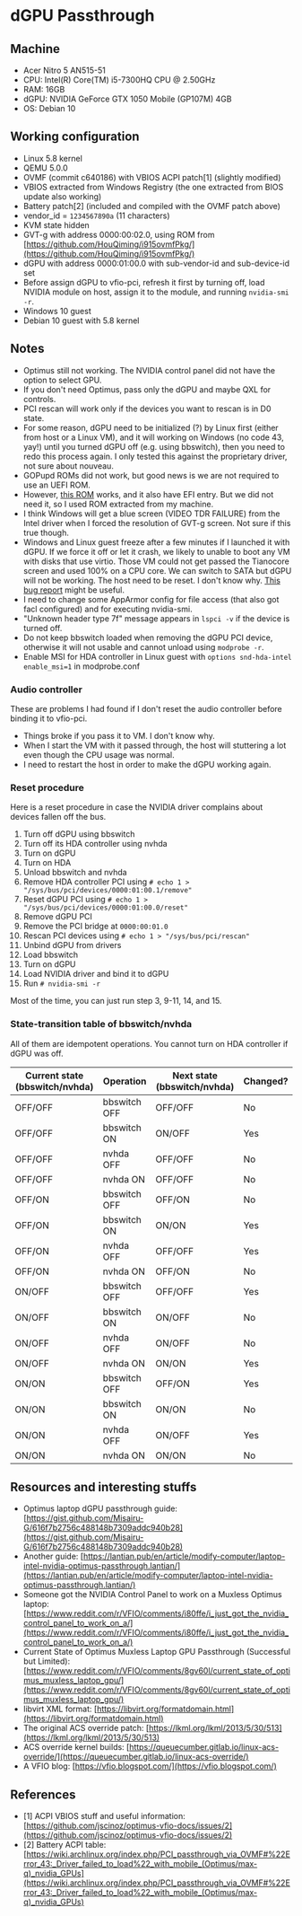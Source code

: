 # dGPU Passthrough

## Machine
- Acer Nitro 5 AN515-51
- CPU: Intel(R) Core(TM) i5-7300HQ CPU @ 2.50GHz
- RAM: 16GB
- dGPU: NVIDIA GeForce GTX 1050 Mobile (GP107M) 4GB
- OS: Debian 10

## Working configuration
- Linux 5.8 kernel
- QEMU 5.0.0
- OVMF (commit c640186) with VBIOS ACPI patch[1] (slightly modified)
- VBIOS extracted from Windows Registry (the one extracted from BIOS update also working)
- Battery patch[2] (included and compiled with the OVMF patch above)
- vendor_id = `1234567890a` (11 characters)
- KVM state hidden
- GVT-g with address 0000:00:02.0, using ROM from [https://github.com/HouQiming/i915ovmfPkg/](https://github.com/HouQiming/i915ovmfPkg/)
- dGPU with address 0000:01:00.0 with sub-vendor-id and sub-device-id set
- Before assign dGPU to vfio-pci, refresh it first by turning off, load NVIDIA module on host, assign it to the module, and running `nvidia-smi -r`.
- Windows 10 guest
- Debian 10 guest with 5.8 kernel

## Notes
- Optimus still not working. The NVIDIA control panel did not have the option to select GPU.
- If you don't need Optimus, pass only the dGPU and maybe QXL for controls.
- PCI rescan will work only if the devices you want to rescan is in D0 state.
- For some reason, dGPU need to be initialized (?) by Linux first (either from host or a Linux VM),
  and it will working on Windows (no code 43, yay!) until you turned dGPU off (e.g. using bbswitch),
  then you need to redo this process again. I only tested this against the proprietary driver, not sure about nouveau.
- GOPupd ROMs did not work, but good news is we are not required to use an UEFI ROM.
- However, [this ROM](https://www.techpowerup.com/vgabios/219078/219078) works, and it also have EFI entry.
  But we did not need it, so I used ROM extracted from my machine.
- I think Windows will get a blue screen (VIDEO TDR FAILURE) from the Intel driver when I forced the resolution of GVT-g screen.
  Not sure if this true though.
- Windows and Linux guest freeze after a few minutes if I launched it with dGPU. If we force it off or let it crash,
  we likely to unable to boot any VM with disks that use virtio. Those VM could not get passed the Tianocore screen
  and used 100% on a CPU core. We can switch to SATA but dGPU will not be working. The host need to be reset. I don't know why.
  [This bug report](https://lore.kernel.org/kvm/bug-209253-28872@https.bugzilla.kernel.org%2F/T/) might be useful.
- I need to change some AppArmor config for file access (that also got facl configured) and for executing nvidia-smi.
- "Unknown header type 7f" message appears in `lspci -v` if the device is turned off.
- Do not keep bbswitch loaded when removing the dGPU PCI device, otherwise it will not usable and cannot unload using `modprobe -r`.
- Enable MSI for HDA controller in Linux guest with `options snd-hda-intel enable_msi=1` in modprobe.conf

### Audio controller

These are problems I had found if I don't reset the audio controller before binding it to vfio-pci.

- Things broke if you pass it to VM. I don't know why.
- When I start the VM with it passed through, the host will stuttering a lot even though the CPU usage was normal.
- I need to restart the host in order to make the dGPU working again.

### Reset procedure
Here is a reset procedure in case the NVIDIA driver complains about devices fallen off the bus.

1. Turn off dGPU using bbswitch
2. Turn off its HDA controller using nvhda
3. Turn on dGPU
4. Turn on HDA
5. Unload bbswitch and nvhda
6. Remove HDA controller PCI using `# echo 1 > "/sys/bus/pci/devices/0000:01:00.1/remove"`
7. Reset dGPU PCI using `# echo 1 > "/sys/bus/pci/devices/0000:01:00.0/reset"`
8. Remove dGPU PCI
9. Remove the PCI bridge at `0000:00:01.0`
10. Rescan PCI devices using `# echo 1 > "/sys/bus/pci/rescan"`
11. Unbind dGPU from drivers
12. Load bbswitch
13. Turn on dGPU
14. Load NVIDIA driver and bind it to dGPU
15. Run `# nvidia-smi -r`

Most of the time, you can just run step 3, 9-11, 14, and 15.

### State-transition table of bbswitch/nvhda
All of them are idempotent operations. You cannot turn on HDA controller if dGPU was off.

| Current state (bbswitch/nvhda) | Operation    | Next state (bbswitch/nvhda) | Changed? |
|--------------------------------|--------------|-----------------------------|----------|
| OFF/OFF                        | bbswitch OFF | OFF/OFF                     | No       |
| OFF/OFF                        | bbswitch ON  | ON/OFF                      | Yes      |
| OFF/OFF                        | nvhda OFF    | OFF/OFF                     | No       |
| OFF/OFF                        | nvhda ON     | OFF/OFF                     | No       |
| OFF/ON                         | bbswitch OFF | OFF/ON                      | No       |
| OFF/ON                         | bbswitch ON  | ON/ON                       | Yes      |
| OFF/ON                         | nvhda OFF    | OFF/OFF                     | Yes      |
| OFF/ON                         | nvhda ON     | OFF/ON                      | No       |
| ON/OFF                         | bbswitch OFF | OFF/OFF                     | Yes      |
| ON/OFF                         | bbswitch ON  | ON/OFF                      | No       |
| ON/OFF                         | nvhda OFF    | ON/OFF                      | No       |
| ON/OFF                         | nvhda ON     | ON/ON                       | Yes      |
| ON/ON                          | bbswitch OFF | OFF/ON                      | Yes      |
| ON/ON                          | bbswitch ON  | ON/ON                       | No       |
| ON/ON                          | nvhda OFF    | ON/OFF                      | Yes      |
| ON/ON                          | nvhda ON     | ON/ON                       | No       |

## Resources and interesting stuffs
- Optimus laptop dGPU passthrough guide: [https://gist.github.com/Misairu-G/616f7b2756c488148b7309addc940b28](https://gist.github.com/Misairu-G/616f7b2756c488148b7309addc940b28)
- Another guide: [https://lantian.pub/en/article/modify-computer/laptop-intel-nvidia-optimus-passthrough.lantian/](https://lantian.pub/en/article/modify-computer/laptop-intel-nvidia-optimus-passthrough.lantian/)
- Someone got the NVIDIA Control Panel to work on a Muxless Optimus laptop: [https://www.reddit.com/r/VFIO/comments/i80ffe/i_just_got_the_nvidia_control_panel_to_work_on_a/](https://www.reddit.com/r/VFIO/comments/i80ffe/i_just_got_the_nvidia_control_panel_to_work_on_a/)
- Current State of Optimus Muxless Laptop GPU Passthrough (Successful but Limited): [https://www.reddit.com/r/VFIO/comments/8gv60l/current_state_of_optimus_muxless_laptop_gpu/](https://www.reddit.com/r/VFIO/comments/8gv60l/current_state_of_optimus_muxless_laptop_gpu/)
- libvirt XML format: [https://libvirt.org/formatdomain.html](https://libvirt.org/formatdomain.html)
- The original ACS override patch: [https://lkml.org/lkml/2013/5/30/513](https://lkml.org/lkml/2013/5/30/513)
- ACS override kernel builds: [https://queuecumber.gitlab.io/linux-acs-override/](https://queuecumber.gitlab.io/linux-acs-override/)
- A VFIO blog: [https://vfio.blogspot.com/](https://vfio.blogspot.com/)

## References
- [1] ACPI VBIOS stuff and useful information: [https://github.com/jscinoz/optimus-vfio-docs/issues/2](https://github.com/jscinoz/optimus-vfio-docs/issues/2)
- [2] Battery ACPI table: [https://wiki.archlinux.org/index.php/PCI_passthrough_via_OVMF#%22Error_43:_Driver_failed_to_load%22_with_mobile_(Optimus/max-q)_nvidia_GPUs](https://wiki.archlinux.org/index.php/PCI_passthrough_via_OVMF#%22Error_43:_Driver_failed_to_load%22_with_mobile_(Optimus/max-q)_nvidia_GPUs)

